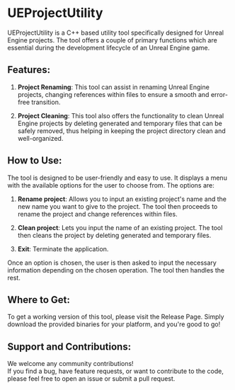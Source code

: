 # UEProjectUtility
UEProjectUtility is a C++ based utility tool specifically designed for Unreal Engine projects. The tool offers a couple of primary functions which are essential during the development lifecycle of an Unreal Engine game.

## Features:
1. **Project Renaming**: This tool can assist in renaming Unreal Engine projects, changing references within files to ensure a smooth and error-free transition.

2. **Project Cleaning**: This tool also offers the functionality to clean Unreal Engine projects by deleting generated and temporary files that can be safely removed, thus helping in keeping the project directory clean and well-organized.

## How to Use:
The tool is designed to be user-friendly and easy to use. It displays a menu with the available options for the user to choose from. The options are:

1. **Rename project**: Allows you to input an existing project's name and the new name you want to give to the project. The tool then proceeds to rename the project and change references within files.

2. **Clean project**: Lets you input the name of an existing project. The tool then cleans the project by deleting generated and temporary files.

3. **Exit**: Terminate the application.

Once an option is chosen, the user is then asked to input the necessary information depending on the chosen operation. The tool then handles the rest.

## Where to Get:
To get a working version of this tool, please visit the Release Page. Simply download the provided binaries for your platform, and you're good to go!

## Support and Contributions:
We welcome any community contributions!  
If you find a bug, have feature requests, or want to contribute to the code, please feel free to open an issue or submit a pull request.
